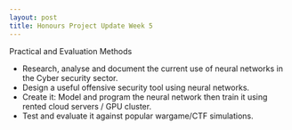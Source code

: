 ```yaml
---
layout: post
title: Honours Project Update Week 5
---
```


Practical and Evaluation Methods

- Research, analyse and document the current use of neural networks in the Cyber security sector.
- Design a useful offensive security tool using neural networks.
- Create it: Model and program the neural network then train it using rented cloud servers / GPU cluster.
- Test and evaluate it against popular wargame/CTF simulations.
